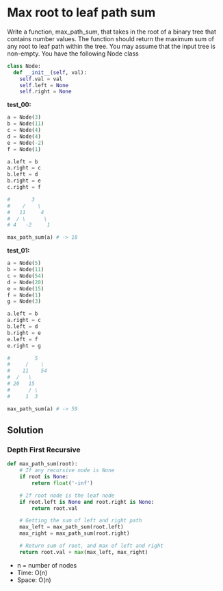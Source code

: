 ﻿# Max root to leaf path sum
Write a function, max_path_sum, that takes in the root of a binary tree that contains number values. The function should return the maximum sum of any root to leaf path within the tree. You may assume that the input tree is non-empty. You have the following Node class
```python
class Node:
  def __init__(self, val):
    self.val = val
    self.left = None
    self.right = None
```

**test_00:**
```python
a = Node(3)
b = Node(11)
c = Node(4)
d = Node(4)
e = Node(-2)
f = Node(1)

a.left = b
a.right = c
b.left = d
b.right = e
c.right = f

#       3
#    /    \
#   11     4
#  / \      \
# 4   -2     1

max_path_sum(a) # -> 18
```

**test_01:**
```python
a = Node(5)
b = Node(11)
c = Node(54)
d = Node(20)
e = Node(15)
f = Node(1)
g = Node(3)

a.left = b
a.right = c
b.left = d
b.right = e
e.left = f
e.right = g

#        5
#     /    \
#    11    54
#  /   \
# 20   15
#      / \
#     1  3

max_path_sum(a) # -> 59
```
## Solution

### Depth First Recursive
```python
def max_path_sum(root):
    # If any recursive node is None
    if root is None:
        return float('-inf')

    # If root node is the leaf node
    if root.left is None and root.right is None:
        return root.val

    # Getting the sum of left and right path
    max_left = max_path_sum(root.left)
    max_right = max_path_sum(root.right)

    # Return sum of root, and max of left and right
    return root.val + max(max_left, max_right)
```
- n = number of nodes
- Time: O(n)
- Space: O(n)
